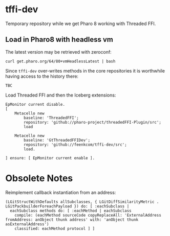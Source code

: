 # tffi-dev

Temporary repository while we get Pharo 8 working with Threaded FFI.

## Load in Pharo8 with headless vm

The latest version may be retrieved with zeroconf:

```
curl get.pharo.org/64/80+vmHeadlessLatest | bash
```

Since `tffi-dev` over-writes methods in the core repositories it is worthwhile having access to the history there:

`TBC`

Load Threaded FFI and then the Iceberg extensions:

```
EpMonitor current disable.
[ 
	Metacello new
		baseline: 'ThreadedFFI';
		repository: 'github://pharo-project/threadedFFI-Plugin/src';
		load

	Metacello new
		baseline: 'GtThreadedFFIDev';
		repository: 'github://feenkcom/tffi-dev/src';
		load.

] ensure: [ EpMonitor current enable ].
```


# Obsolete Notes

Reimplement callback instantiation from an address:

```
(LGitStructWithDefaults allSubclasses, { LGitDiffSimilarityMetric . LGitPackbuilderForeachPayload }) do: [ :eachSubclass |
  eachSubclass methods do: [ :eachMethod | eachSubclass
    compile: (eachMethod sourceCode copyReplaceAll: 'ExternalAddress fromAddress: anObject thunk address' with: 'anObject thunk asExternalAddress')
    classified: eachMethod protocol ] ]
```

